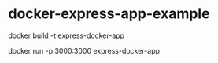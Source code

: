 # docker-express-app-example

docker build -t express-docker-app

docker run -p 3000:3000 express-docker-app

